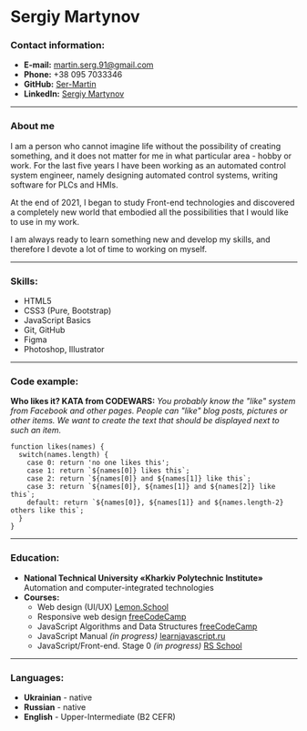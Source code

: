 # Sergiy Martynov

### Contact information:
* **E-mail:** martin.serg.91@gmail.com
* **Phone:** +38 095 7033346
* **GitHub:** [Ser-Martin](https://github.com/Ser-Martin)
* **LinkedIn:** [Sergiy Martynov](https://www.linkedin.com/in/ser-martin/)
---
### About me
I am a person who cannot imagine life without the possibility of creating something, and it does not matter for me in what particular area - hobby or work. For the last five years I have been working as an automated control system engineer, namely designing automated control systems, writing software for PLCs and HMIs.

At the end of 2021, I began to study Front-end technologies and discovered a completely new world that embodied all the possibilities that I would like to use in my work. 

I am always ready to learn something new and develop my skills, and therefore I devote a lot of time to working on myself.

---
### Skills:
* HTML5
* CSS3 (Pure, Bootstrap)
* JavaScript Basics
* Git, GitHub
* Figma
* Photoshop, Illustrator

---
### Code example: 
**Who likes it? KATA from CODEWARS:** _You probably know the "like" system from Facebook and other pages. People can "like" blog posts, pictures or other items. We want to create the text that should be displayed next to such an item._
```
function likes(names) {
  switch(names.length) {
    case 0: return 'no one likes this';
    case 1: return `${names[0]} likes this`;
    case 2: return `${names[0]} and ${names[1]} like this`;
    case 3: return `${names[0]}, ${names[1]} and ${names[2]} like this`;
    default: return `${names[0]}, ${names[1]} and ${names.length-2} others like this`;
  }
}
```
---
### Education:
* **National Technical University «Kharkiv Polytechnic Institute»** Automation and computer-integrated technologies
* **Courses:**
    + Web design (UI/UX) [Lemon.School](https://lemon.school/) 
    + Responsive web design [freeCodeCamp](https://www.freecodecamp.org/learn/responsive-web-design/)
    + JavaScript Algorithms and Data Structures [freeCodeCamp](https://www.freecodecamp.org/learn/javascript-algorithms-and-data-structures/) 
    + JavaScript Manual *(in progress)* [learnjavascript.ru](https://learn.javascript.ru/) 
    + JavaScript/Front-end. Stage 0 *(in progress)* [RS School](https://rs.school/) 
---
### Languages:
* **Ukrainian** - native
* **Russian** - native
* **English** - Upper-Intermediate (B2 CEFR)



